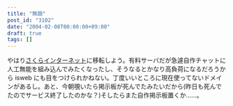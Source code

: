 ```yaml
---
title: "無題"
post_id: "3102"
date: "2004-02-08T00:00:00+09:00"
draft: true
tags: []
---
```



やはり[さくらインターネット](http://px.a8.net/svt/ejp?a8mat=2NBUD6+FJNHF6+D8Y+C1DUR)に移転しよう。有料サーバだが急遽自作チャットに人工無能を組み込んでみたくなったし、そうなるとかなり高負荷になるだろうから isweb にも目をつけられかねない。丁度いいところに現在使ってないドメインがあるし。あと、今朝覗いたら掲示板が死んでたみたいだから(昨日も死んでたのでサービス終了したのかな？)そしたらまた自作掲示板置くか……。

